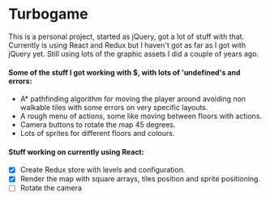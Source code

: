 # Turbogame
This is a personal project, started as jQuery, got a lot of stuff with that. Currently is using React and Redux but I haven't got as far as I got with jQuery yet. Still using lots of the graphic assets I did a couple of years ago.

#### Some of the stuff I got working with $, with lots of  'undefined's and errors:
* A* pathfinding algorithm for moving the player around avoiding non walkable tiles with some errors on very specific layouts.
* A rough menu of actions, some like moving between floors with actions.
* Camera buttons to rotate the map 45 degrees.
* Lots of sprites for different floors and colours.

#### Stuff working on currently using React:
* [x] Create Redux store with levels and configuration.
* [x] Render the map with square arrays, tiles position and sprite positioning.
* [ ] Rotate the camera